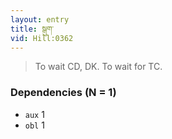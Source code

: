 ```yaml
---
layout: entry
title: སྒུག་
vid: Hill:0362
---
```

> To wait CD, DK\. To wait for TC\.


### Dependencies (N = 1)
* `aux` 1
* `obl` 1
